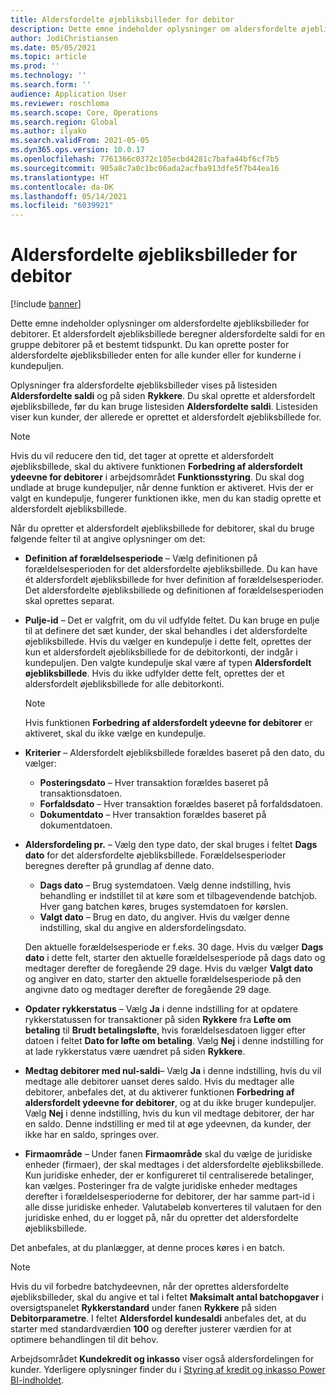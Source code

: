 ```yaml
---
title: Aldersfordelte øjebliksbilleder for debitor
description: Dette emne indeholder oplysninger om aldersfordelte øjebliksbilleder for debitorer. Et aldersfordelt øjebliksbillede beregner aldersfordelte saldi for en gruppe debitorer på et bestemt tidspunkt.
author: JodiChristiansen
ms.date: 05/05/2021
ms.topic: article
ms.prod: ''
ms.technology: ''
ms.search.form: ''
audience: Application User
ms.reviewer: roschloma
ms.search.scope: Core, Operations
ms.search.region: Global
ms.author: ilyako
ms.search.validFrom: 2021-05-05
ms.dyn365.ops.version: 10.0.17
ms.openlocfilehash: 7761366c0372c105ecbd4281c7bafa44bf6cf7b5
ms.sourcegitcommit: 905a8c7a0c1bc06ada2acfba913dfe5f7b44ea16
ms.translationtype: HT
ms.contentlocale: da-DK
ms.lasthandoff: 05/14/2021
ms.locfileid: "6039921"
---
```

# <a name="customer-aging-snapshots"></a>Aldersfordelte øjebliksbilleder for debitor

[!include [banner](../includes/banner.md)]

Dette emne indeholder oplysninger om aldersfordelte øjebliksbilleder for debitorer. Et aldersfordelt øjebliksbillede beregner aldersfordelte saldi for en gruppe debitorer på et bestemt tidspunkt. Du kan oprette poster for aldersfordelte øjebliksbilleder enten for alle kunder eller for kunderne i kundepuljen.

Oplysninger fra aldersfordelte øjebliksbilleder vises på listesiden **Aldersfordelte saldi** og på siden **Rykkere**. Du skal oprette et aldersfordelt øjebliksbillede, før du kan bruge listesiden **Aldersfordelte saldi**. Listesiden viser kun kunder, der allerede er oprettet et aldersfordelt øjebliksbillede for.

> [!NOTE]
> Hvis du vil reducere den tid, det tager at oprette et aldersfordelt øjebliksbillede, skal du aktivere funktionen **Forbedring af aldersfordelt ydeevne for debitorer** i arbejdsområdet **Funktionsstyring**. Du skal dog undlade at bruge kundepuljer, når denne funktion er aktiveret. Hvis der er valgt en kundepulje, fungerer funktionen ikke, men du kan stadig oprette et aldersfordelt øjebliksbillede.

Når du opretter et aldersfordelt øjebliksbillede for debitorer, skal du bruge følgende felter til at angive oplysninger om det:

- **Definition af forældelsesperiode** – Vælg definitionen på forældelsesperioden for det aldersfordelte øjebliksbillede. Du kan have ét aldersfordelt øjebliksbillede for hver definition af forældelsesperioder. Det aldersfordelte øjebliksbillede og definitionen af forældelsesperioden skal oprettes separat.
- **Pulje-id** – Det er valgfrit, om du vil udfylde feltet. Du kan bruge en pulje til at definere det sæt kunder, der skal behandles i det aldersfordelte øjebliksbillede. Hvis du vælger en kundepulje i dette felt, oprettes der kun et aldersfordelt øjebliksbillede for de debitorkonti, der indgår i kundepuljen. Den valgte kundepulje skal være af typen **Aldersfordelt øjebliksbillede**. Hvis du ikke udfylder dette felt, oprettes der et aldersfordelt øjebliksbillede for alle debitorkonti.

    > [!NOTE]
    > Hvis funktionen **Forbedring af aldersfordelt ydeevne for debitorer** er aktiveret, skal du ikke vælge en kundepulje.

- **Kriterier** – Aldersfordelt øjebliksbillede forældes baseret på den dato, du vælger:

    - **Posteringsdato** – Hver transaktion forældes baseret på transaktionsdatoen.
    - **Forfaldsdato** – Hver transaktion forældes baseret på forfaldsdatoen.
    - **Dokumentdato** – Hver transaktion forældes baseret på dokumentdatoen.

- **Aldersfordeling pr.** – Vælg den type dato, der skal bruges i feltet **Dags dato** for det aldersfordelte øjebliksbillede. Forældelsesperioder beregnes derefter på grundlag af denne dato. 

    - **Dags dato** – Brug systemdatoen. Vælg denne indstilling, hvis behandling er indstillet til at køre som et tilbagevendende batchjob. Hver gang batchen køres, bruges systemdatoen for kørslen.
    - **Valgt dato** – Brug en dato, du angiver. Hvis du vælger denne indstilling, skal du angive en aldersfordelingsdato.

    Den aktuelle forældelsesperiode er f.eks. 30 dage. Hvis du vælger **Dags dato** i dette felt, starter den aktuelle forældelsesperiode på dags dato og medtager derefter de foregående 29 dage. Hvis du vælger **Valgt dato** og angiver en dato, starter den aktuelle forældelsesperiode på den angivne dato og medtager derefter de foregående 29 dage.

- **Opdater rykkerstatus** – Vælg **Ja** i denne indstilling for at opdatere rykkerstatussen for transaktioner på siden **Rykkere** fra **Løfte om betaling** til **Brudt betalingsløfte**, hvis forældelsesdatoen ligger efter datoen i feltet **Dato for løfte om betaling**. Vælg **Nej** i denne indstilling for at lade rykkerstatus være uændret på siden **Rykkere**.
- **Medtag debitorer med nul-saldi**– Vælg **Ja** i denne indstilling, hvis du vil medtage alle debitorer uanset deres saldo. Hvis du medtager alle debitorer, anbefales det, at du aktiverer funktionen **Forbedring af aldersfordelt ydeevne for debitorer**, og at du ikke bruger kundepuljer. Vælg **Nej** i denne indstilling, hvis du kun vil medtage debitorer, der har en saldo. Denne indstilling er med til at øge ydeevnen, da kunder, der ikke har en saldo, springes over.
- **Firmaområde** – Under fanen **Firmaområde** skal du vælge de juridiske enheder (firmaer), der skal medtages i det aldersfordelte øjebliksbillede. Kun juridiske enheder, der er konfigureret til centraliserede betalinger, kan vælges. Posteringer fra de valgte juridiske enheder medtages derefter i forældelsesperioderne for debitorer, der har samme part-id i alle disse juridiske enheder. Valutabeløb konverteres til valutaen for den juridiske enhed, du er logget på, når du opretter det aldersfordelte øjebliksbillede.

Det anbefales, at du planlægger, at denne proces køres i en batch.

> [!NOTE]
> Hvis du vil forbedre batchydeevnen, når der oprettes aldersfordelte øjebliksbilleder, skal du angive et tal i feltet **Maksimalt antal batchopgaver** i oversigtspanelet **Rykkerstandard** under fanen **Rykkere** på siden **Debitorparametre**. I feltet **Aldersfordel kundesaldi** anbefales det, at du starter med standardværdien **100** og derefter justerer værdien for at optimere behandlingen til dit behov.

Arbejdsområdet **Kundekredit og inkasso** viser også aldersfordelingen for kunder. Yderligere oplysninger finder du i [Styring af kredit og inkasso Power BI-indholdet](credit-collections-power-bi.md).
